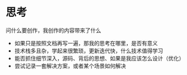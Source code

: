 # 思考

问什么要创作，我创作的内容带来了什么

- 如果只是按照文档再写一遍，那我的思考在哪里，是否有意义
- 技术栈多且杂，学起来很繁琐，更新迭代快，什么技术值得学习
- 能否抓住细节深入，源码、背后的思想、如果是我应该怎么设计（优化）
- 尝试记录一套解决方案，或者某个场景如何解决